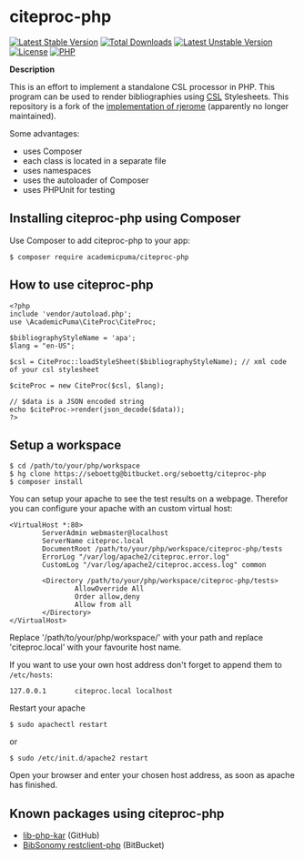 # citeproc-php #
[![Latest Stable Version](https://poser.pugx.org/academicpuma/citeproc-php/v/stable)](https://packagist.org/packages/academicpuma/citeproc-php) 
[![Total Downloads](https://poser.pugx.org/academicpuma/citeproc-php/downloads)](https://packagist.org/packages/academicpuma/citeproc-php) 
[![Latest Unstable Version](https://poser.pugx.org/academicpuma/citeproc-php/v/unstable)](https://packagist.org/packages/academicpuma/citeproc-php) 
[![License](https://poser.pugx.org/academicpuma/citeproc-php/license)](https://packagist.org/packages/academicpuma/citeproc-php) 
[![PHP](https://img.shields.io/badge/PHP-%3E=5.3-green.svg?style=flat)](http://docs.php.net/manual/en/migration53.new-features.php)

**Description**

This is an effort to implement a standalone CSL processor in PHP. This program can be used to render bibliographies using [CSL](http://citationstyles.org/) Stylesheets. This repository is a fork of the [implementation of rjerome](https://bitbucket.org/rjerome/citeproc-php) (apparently no longer maintained).

Some advantages:

* uses Composer
* each class is located in a separate file
* uses namespaces
* uses the autoloader of Composer
* uses PHPUnit for testing

## Installing citeproc-php using Composer ##

Use Composer to add citeproc-php to your app:

```
$ composer require academicpuma/citeproc-php
```


## How to use citeproc-php ##

```
<?php
include 'vendor/autoload.php';
use \AcademicPuma\CiteProc\CiteProc;

$bibliographyStyleName = 'apa';
$lang = "en-US";

$csl = CiteProc::loadStyleSheet($bibliographyStyleName); // xml code of your csl stylesheet

$citeProc = new CiteProc($csl, $lang);

// $data is a JSON encoded string
echo $citeProc->render(json_decode($data));
?>
```

## Setup a workspace ##

```
$ cd /path/to/your/php/workspace
$ hg clone https://seboettg@bitbucket.org/seboettg/citeproc-php
$ composer install
```

You can setup your apache to see the test results on a webpage. Therefor you can configure your apache with an custom virtual host:

```
<VirtualHost *:80>
        ServerAdmin webmaster@localhost
        ServerName citeproc.local
        DocumentRoot /path/to/your/php/workspace/citeproc-php/tests
        ErrorLog "/var/log/apache2/citeproc.error.log"
        CustomLog "/var/log/apache2/citeproc.access.log" common

        <Directory /path/to/your/php/workspace/citeproc-php/tests>
                AllowOverride All
                Order allow,deny
                Allow from all
        </Directory>
</VirtualHost>
```
Replace '/path/to/your/php/workspace/' with your path and replace 'citeproc.local' with your favourite host name.

If you want to use your own host address don't forget to append them to ``/etc/hosts``:

```
127.0.0.1       citeproc.local localhost
```

Restart your apache

```
$ sudo apachectl restart
```

or 

```
$ sudo /etc/init.d/apache2 restart
```

Open your browser and enter your chosen host address, as soon as apache has finished.


## Known packages using citeproc-php ##

* [lib-php-kar](https://packagist.org/packages/unikent/lib-php-kar) (GitHub)
* [BibSonomy restclient-php](http://bitbucket.org/bibsonomy/restclient-php) (BitBucket)
